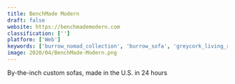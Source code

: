 ```yaml
---
title: BenchMade Modern
draft: false 
website: https://benchmademodern.com
classification: ['']
platform: ['Web']
keywords: ['burrow_nomad_collection', 'burrow_sofa', 'greycork_living_room_collection', 'snowe_home', 'wave_city_coffee_table']
image: 2020/04/BenchMade-Modern.png
---
```

By-the-inch custom sofas, made in the U.S. in 24 hours
